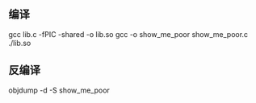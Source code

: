 ## 编译
gcc lib.c -fPIC -shared -o lib.so
gcc -o show_me_poor show_me_poor.c ./lib.so

## 反编译
objdump -d -S show_me_poor